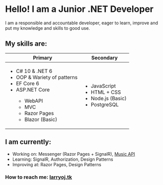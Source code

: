 # Hello! I am a Junior .NET Developer

I am a responsible and accountable developer, eager to learn, improve and put my knowledge and skills to good use.

## My skills are:
| Primary | Secondary |
| ------- | --------- |
| <ul><li>C# 10 & .NET 6</li><li>OOP & Wariety of patterns</li><li>EF Core 6</li><li>ASP.NET Core</li><ul><li>WebAPI</li><li>MVC</li><li>Razor Pages</li><li>Blazor (Basic)</li></ul></ul> | <ul><li>JavaScript</li><li>HTML + CSS</li><li>Node.js (Basic)</li><li>PostgreSQL</li></ul> |

## I am currently:
- Working on: Messenger (Razor Pages + SignalR), [Music API](https://github.com/larry-oj/Music-API)
- Learning: SignalR, Authorization, Design Patterns
- Improving at: Razor Pages, Design Patterns

### How to reach me: [larryoj.tk](https://larryoj.tk/)
